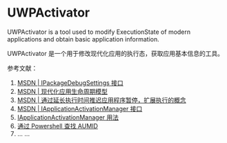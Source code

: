# UWPActivator
UWPActivator is a tool used to modify ExecutionState of modern applications and obtain basic application information.

UWPActivator 是一个用于修改现代化应用的执行态，获取应用基本信息的工具。

参考文献：
1. [MSDN | IPackageDebugSettings 接口](https://learn.microsoft.com/en-us/windows/win32/api/shobjidl_core/nn-shobjidl_core-ipackagedebugsettings)
2. [MSDN | 现代化应用生命周期模型](https://learn.microsoft.com/en-us/windows/uwp/launch-resume/app-lifecycle)
3. [MSDN | 通过延长执行时间推迟应用程序暂停，扩展执行的概念](https://learn.microsoft.com/en-us/windows/uwp/launch-resume/run-minimized-with-extended-execution)
4. [MSDN | IApplicationActivationManager 接口](https://learn.microsoft.com/zh-cn/windows/win32/api/shobjidl_core/nn-shobjidl_core-iapplicationactivationmanager)
5. [IApplicationActivationManager 用法](https://stackoverflow.com/questions/12925748/iapplicationactivationmanageractivateapplication-in-c)
6. [通过 Powershell 查找 AUMID](https://learn.microsoft.com/en-us/windows/configuration/store/find-aumid)
7. ... ...
